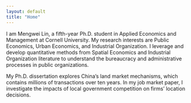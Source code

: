 ```yaml
---
layout: default
title: "Home"
---
```


I am Mengwei Lin, a fifth-year Ph.D. student in Applied Economics and Management at Cornell University. My research interests are Public Economics, Urban Economics, and Industrial Organization. I leverage and develop quantitative methods from Spatial Economics and Industrial Organization literature to understand the bureaucracy and administrative processes in public organizations.

My Ph.D. dissertation explores China’s land market mechanisms, which contains millions of transactions over ten years. In my job market paper, I investigate the impacts of local government competition on firms’ location decisions.
